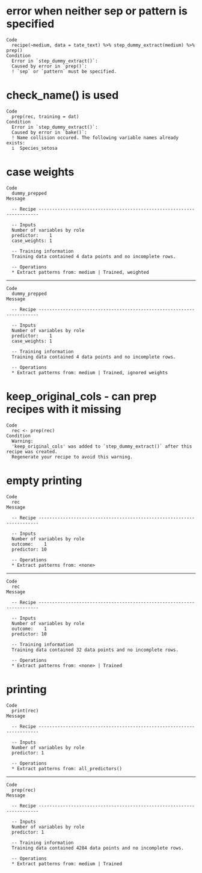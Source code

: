 # error when neither sep or pattern is specified

    Code
      recipe(~medium, data = tate_text) %>% step_dummy_extract(medium) %>% prep()
    Condition
      Error in `step_dummy_extract()`:
      Caused by error in `prep()`:
      ! `sep` or `pattern` must be specified.

# check_name() is used

    Code
      prep(rec, training = dat)
    Condition
      Error in `step_dummy_extract()`:
      Caused by error in `bake()`:
      ! Name collision occured. The following variable names already exists:
      i  Species_setosa

# case weights

    Code
      dummy_prepped
    Message
      
      -- Recipe ----------------------------------------------------------------------
      
      -- Inputs 
      Number of variables by role
      predictor:    1
      case_weights: 1
      
      -- Training information 
      Training data contained 4 data points and no incomplete rows.
      
      -- Operations 
      * Extract patterns from: medium | Trained, weighted

---

    Code
      dummy_prepped
    Message
      
      -- Recipe ----------------------------------------------------------------------
      
      -- Inputs 
      Number of variables by role
      predictor:    1
      case_weights: 1
      
      -- Training information 
      Training data contained 4 data points and no incomplete rows.
      
      -- Operations 
      * Extract patterns from: medium | Trained, ignored weights

# keep_original_cols - can prep recipes with it missing

    Code
      rec <- prep(rec)
    Condition
      Warning:
      'keep_original_cols' was added to `step_dummy_extract()` after this recipe was created.
      Regenerate your recipe to avoid this warning.

# empty printing

    Code
      rec
    Message
      
      -- Recipe ----------------------------------------------------------------------
      
      -- Inputs 
      Number of variables by role
      outcome:    1
      predictor: 10
      
      -- Operations 
      * Extract patterns from: <none>

---

    Code
      rec
    Message
      
      -- Recipe ----------------------------------------------------------------------
      
      -- Inputs 
      Number of variables by role
      outcome:    1
      predictor: 10
      
      -- Training information 
      Training data contained 32 data points and no incomplete rows.
      
      -- Operations 
      * Extract patterns from: <none> | Trained

# printing

    Code
      print(rec)
    Message
      
      -- Recipe ----------------------------------------------------------------------
      
      -- Inputs 
      Number of variables by role
      predictor: 1
      
      -- Operations 
      * Extract patterns from: all_predictors()

---

    Code
      prep(rec)
    Message
      
      -- Recipe ----------------------------------------------------------------------
      
      -- Inputs 
      Number of variables by role
      predictor: 1
      
      -- Training information 
      Training data contained 4284 data points and no incomplete rows.
      
      -- Operations 
      * Extract patterns from: medium | Trained

